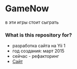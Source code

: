 # GameNow #

в эти игры стоит сыграть

### What is this repository for? ###

* разработка сайта на Yii 1
* год создания: март 2015
* сейчас - рефакторинг
* [Сайт](http://gamenow.vspds.ru/)